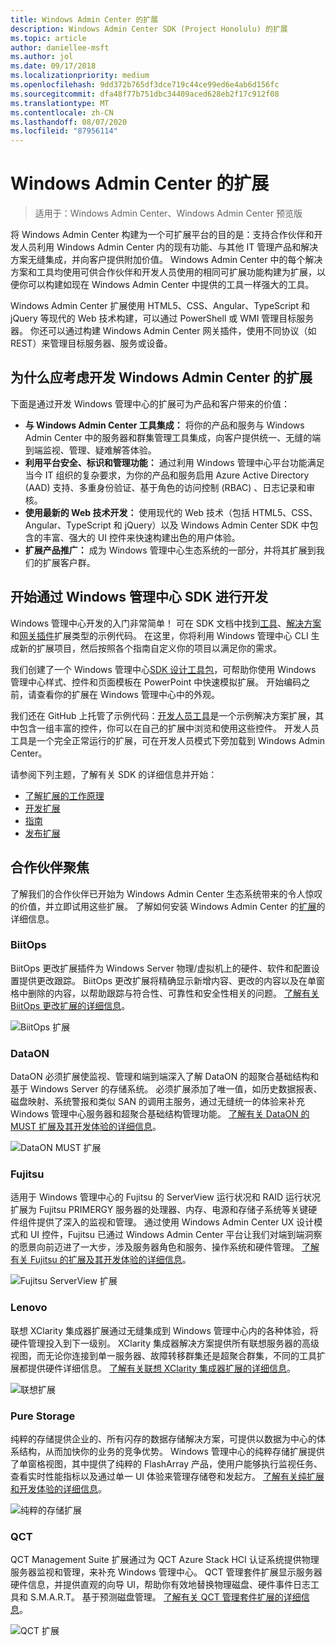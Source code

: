 ```yaml
---
title: Windows Admin Center 的扩展
description: Windows Admin Center SDK (Project Honolulu) 的扩展
ms.topic: article
author: daniellee-msft
ms.author: jol
ms.date: 09/17/2018
ms.localizationpriority: medium
ms.openlocfilehash: 9dd372b765df3dce719c44ce99ed6e4ab6d156fc
ms.sourcegitcommit: dfa48f77b751dbc34409aced628eb2f17c912f08
ms.translationtype: MT
ms.contentlocale: zh-CN
ms.lasthandoff: 08/07/2020
ms.locfileid: "87956114"
---
```

# <a name="extensions-for-windows-admin-center"></a>Windows Admin Center 的扩展

>适用于：Windows Admin Center、Windows Admin Center 预览版

将 Windows Admin Center 构建为一个可扩展平台的目的是：支持合作伙伴和开发人员利用 Windows Admin Center 内的现有功能、与其他 IT 管理产品和解决方案无缝集成，并向客户提供附加价值。 Windows Admin Center 中的每个解决方案和工具均使用可供合作伙伴和开发人员使用的相同可扩展功能构建为扩展，以便你可以构建如现在 Windows Admin Center 中提供的工具一样强大的工具。

Windows Admin Center 扩展使用 HTML5、CSS、Angular、TypeScript 和 jQuery 等现代的 Web 技术构建，可以通过 PowerShell 或 WMI 管理目标服务器。 你还可以通过构建 Windows Admin Center 网关插件，使用不同协议（如 REST）来管理目标服务器、服务或设备。

## <a name="why-you-should-consider-developing-an-extension-for-windows-admin-center"></a>为什么应考虑开发 Windows Admin Center 的扩展

下面是通过开发 Windows 管理中心的扩展可为产品和客户带来的价值：

- **与 Windows Admin Center 工具集成：** 将你的产品和服务与 Windows Admin Center 中的服务器和群集管理工具集成，向客户提供统一、无缝的端到端监视、管理、疑难解答体验。
- **利用平台安全、标识和管理功能：** 通过利用 Windows 管理中心平台功能满足当今 IT 组织的复杂要求，为你的产品和服务启用 Azure Active Directory (AAD) 支持、多重身份验证、基于角色的访问控制 (RBAC) 、日志记录和审核。
- **使用最新的 Web 技术开发：** 使用现代的 Web 技术（包括 HTML5、CSS、Angular、TypeScript 和 jQuery）以及 Windows Admin Center SDK 中包含的丰富、强大的 UI 控件来快速构建出色的用户体验。
- **扩展产品推广：** 成为 Windows 管理中心生态系统的一部分，并将其扩展到我们的扩展客户群。

## <a name="start-developing-with-the-windows-admin-center-sdk"></a>开始通过 Windows 管理中心 SDK 进行开发

Windows 管理中心开发的入门非常简单！  可在 SDK 文档中找到[工具](develop-tool.md)、[解决方案](develop-solution.md)和[网关插件](develop-gateway-plugin.md)扩展类型的示例代码。 在这里，你将利用 Windows 管理中心 CLI 生成新的扩展项目，然后按照各个指南自定义你的项目以满足你的需求。

我们创建了一个 Windows 管理中心[SDK 设计工具包](https://github.com/Microsoft/windows-admin-center-sdk/blob/master/WindowsAdminCenterDesignToolkit.zip)，可帮助你使用 Windows 管理中心样式、控件和页面模板在 PowerPoint 中快速模拟扩展。 开始编码之前，请查看你的扩展在 Windows 管理中心中的外观。

我们还在 GitHub 上托管了示例代码：[开发人员工具](https://aka.ms/wacsdk)是一个示例解决方案扩展，其中包含一组丰富的控件，你可以在自己的扩展中浏览和使用这些控件。 开发人员工具是一个完全正常运行的扩展，可在开发人员模式下旁加载到 Windows Admin Center。

请参阅下列主题，了解有关 SDK 的详细信息并开始：

- [了解扩展的工作原理](understand-extensions.md)
- [开发扩展](developing-extensions.md)
- [指南](guides.md)
- [发布扩展](publish-extensions.md)

## <a name="partner-spotlight"></a>合作伙伴聚焦

了解我们的合作伙伴已开始为 Windows Admin Center 生态系统带来的令人惊叹的价值，并立即试用这些扩展。 了解如何安装 Windows Admin Center 的[扩展](../configure/using-extensions.md)的详细信息。

### <a name="biitops"></a>BiitOps
BiitOps 更改扩展插件为 Windows Server 物理/虚拟机上的硬件、软件和配置设置提供更改跟踪。 BiitOps 更改扩展将精确显示新增内容、更改的内容以及在单窗格中删除的内容，以帮助跟踪与符合性、可靠性和安全性相关的问题。 [了解有关 BiitOps 更改扩展的详细信息](case-studies/biitops.md)。

![BiitOps 扩展](../media/extensibility-overview/biitops-1.png)

### <a name="dataon"></a>DataON

DataON 必须扩展使监视、管理和端到端深入了解 DataON 的超聚合基础结构和基于 Windows Server 的存储系统。 必须扩展添加了唯一值，如历史数据报表、磁盘映射、系统警报和类似 SAN 的调用主服务，通过无缝统一的体验来补充 Windows 管理中心服务器和超聚合基础结构管理功能。 [了解有关 DataON 的 MUST 扩展及其开发体验的详细信息](case-studies/dataon.md)。

![DataON MUST 扩展](../media/extensibility-overview/dataon-must-extension.png)

### <a name="fujitsu"></a>Fujitsu

适用于 Windows 管理中心的 Fujitsu 的 ServerView 运行状况和 RAID 运行状况扩展为 Fujitsu PRIMERGY 服务器的处理器、内存、电源和存储子系统等关键硬件组件提供了深入的监视和管理。 通过使用 Windows Admin Center UX 设计模式和 UI 控件，Fujitsu 已通过 Windows Admin Center 平台让我们对端到端洞察的愿景向前迈进了一大步，涉及服务器角色和服务、操作系统和硬件管理。 [了解有关 Fujitsu 的扩展及其开发体验的详细信息](case-studies/fujitsu.md)。

![Fujitsu ServerView 扩展](../media/extensibility-overview/fujitsu-serverview-extension.png)

### <a name="lenovo"></a>Lenovo

联想 XClarity 集成器扩展通过无缝集成到 Windows 管理中心内的各种体验，将硬件管理投入到下一级别。 XClarity 集成器解决方案提供所有联想服务器的高级视图，而无论你连接到单一服务器、故障转移群集还是超聚合群集，不同的工具扩展都提供硬件详细信息。 [了解有关联想 XClarity 集成器扩展的详细信息](case-studies/lenovo.md)。

![联想扩展](../media/extensibility-overview/lenovo-extension.png)

### <a name="pure-storage"></a>Pure Storage

纯粹的存储提供企业的、所有闪存的数据存储解决方案，可提供以数据为中心的体系结构，从而加快你的业务的竞争优势。 Windows 管理中心的纯粹存储扩展提供了单窗格视图，其中提供了纯粹的 FlashArray 产品，使用户能够执行监视任务、查看实时性能指标以及通过单一 UI 体验来管理存储卷和发起方。 [了解有关纯扩展和开发体验的详细信息](case-studies/purestorage.md)。

![纯粹的存储扩展](../media/extensibility-overview/purestorage-extension.png)

### <a name="qct"></a>QCT

QCT Management Suite 扩展通过为 QCT Azure Stack HCI 认证系统提供物理服务器监视和管理，来补充 Windows 管理中心。 QCT 管理套件扩展显示服务器硬件信息，并提供直观的向导 UI，帮助你有效地替换物理磁盘、硬件事件日志工具和 S.M.A.R.T。 基于预测磁盘管理。 [了解有关 QCT 管理套件扩展的详细信息](case-studies/qct.md)。

![QCT 扩展](../media/extensibility-overview/qct-extension.png)